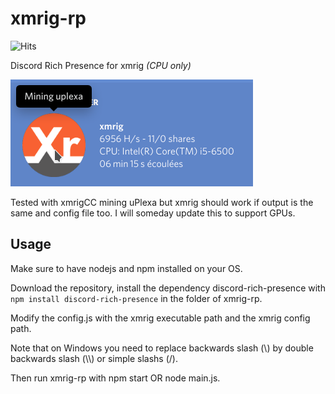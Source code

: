 # xmrig-rp
![Hits](https://hitcounter.pythonanywhere.com/count/tag.svg?url=https%3A%2F%2Fgithub.com%2FMasterIO02%2Fxmrig-rp)

Discord Rich Presence for xmrig *(CPU only)*

![Rich Presence Screenshot](/screenshot.png)

Tested with xmrigCC mining uPlexa but xmrig should work if output is the same and config file too.
I will someday update this to support GPUs.

## Usage
Make sure to have nodejs and npm installed on your OS.

Download the repository, install the dependency discord-rich-presence with `npm install discord-rich-presence` in the folder of xmrig-rp.

Modify the config.js with the xmrig executable path and the xmrig config path.

Note that on Windows you need to replace backwards slash (\\) by double backwards slash (\\\\) or simple slashs (/).

Then run xmrig-rp with npm start OR node main.js.

